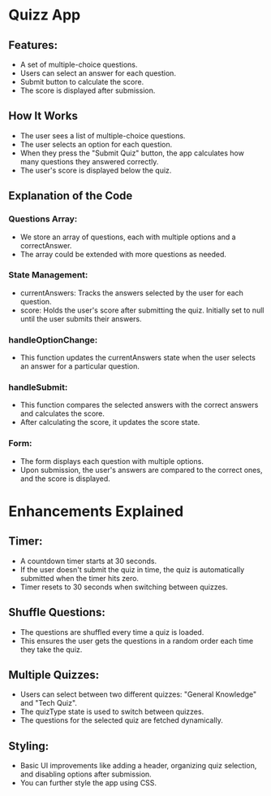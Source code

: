 # Quizz App

## Features:
- A set of multiple-choice questions.
- Users can select an answer for each question.
- Submit button to calculate the score.
- The score is displayed after submission.

 ##  How It Works
- The user sees a list of multiple-choice questions.
- The user selects an option for each question.
- When they press the "Submit Quiz" button, the app calculates how many questions they answered correctly.
- The user's score is displayed below the quiz.

 ## Explanation of the Code
### Questions Array:

- We store an array of questions, each with multiple options and a correctAnswer.
- The array could be extended with more questions as needed.

### State Management:

- currentAnswers: Tracks the answers selected by the user for each question.
- score: Holds the user's score after submitting the quiz. Initially set to null until the user submits their answers.

### handleOptionChange:

- This function updates the currentAnswers state when the user selects an answer for a particular question.

### handleSubmit:

- This function compares the selected answers with the correct answers and calculates the score.
- After calculating the score, it updates the score state.

### Form:

- The form displays each question with multiple options.
- Upon submission, the user's answers are compared to the correct ones, and the score is displayed.

# Enhancements Explained

## Timer:

- A countdown timer starts at 30 seconds.
- If the user doesn't submit the quiz in time, the quiz is automatically submitted when the timer hits zero.
- Timer resets to 30 seconds when switching between quizzes.

## Shuffle Questions:

- The questions are shuffled every time a quiz is loaded.
- This ensures the user gets the questions in a random order each time they take the quiz.

## Multiple Quizzes:

- Users can select between two different quizzes: "General Knowledge" and "Tech Quiz".
- The quizType state is used to switch between quizzes.
- The questions for the selected quiz are fetched dynamically.

## Styling:

- Basic UI improvements like adding a header, organizing quiz selection, and disabling options after submission.
- You can further style the app using CSS.
